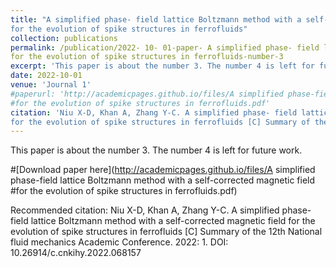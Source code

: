```yaml
---
title: "A simplified phase- field lattice Boltzmann method with a self-corrected magnetic field
for the evolution of spike structures in ferrofluids"
collection: publications
permalink: /publication/2022- 10- 01-paper- A simplified phase- field lattice Boltzmann method with a self- corrected magnetic field
for the evolution of spike structures in ferrofluids-number-3
excerpt: 'This paper is about the number 3. The number 4 is left for future work.'
date: 2022-10-01
venue: 'Journal 1'
#paperurl: 'http://academicpages.github.io/files/A simplified phase-field lattice Boltzmann method with a self-corrected magnetic field
#for the evolution of spike structures in ferrofluids.pdf'
citation: 'Niu X-D, Khan A, Zhang Y-C. A simplified phase- field lattice Boltzmann method with a self-corrected magnetic field
for the evolution of spike structures in ferrofluids [C] Summary of the 12th National fluid mechanics Academic Conference. 2022: 1. DOI: 10.26914/c.cnkihy.2022.068157'
---
```

This paper is about the number 3. The number 4 is left for future work.

#[Download paper here](http://academicpages.github.io/files/A simplified phase-field lattice Boltzmann method with a self-corrected magnetic field
#for the evolution of spike structures in ferrofluids.pdf)

Recommended citation: Niu X-D, Khan A, Zhang Y-C. A simplified phase-field lattice Boltzmann method with a self-corrected magnetic field
for the evolution of spike structures in ferrofluids [C] Summary of the 12th National fluid mechanics Academic Conference. 2022: 1. DOI: 10.26914/c.cnkihy.2022.068157
